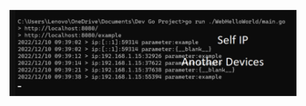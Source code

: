![USAGE.PNG](https://raw.githubusercontent.com/Lukmanern/go-with-me/master/WebHelloWorld/usage.png)
